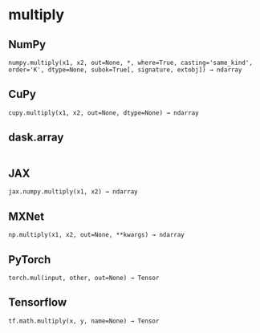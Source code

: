 # multiply

## NumPy

```
numpy.multiply(x1, x2, out=None, *, where=True, casting='same_kind', order='K', dtype=None, subok=True[, signature, extobj]) → ndarray
```

## CuPy

```
cupy.multiply(x1, x2, out=None, dtype=None) → ndarray
```

## dask.array

```

```

## JAX

```
jax.numpy.multiply(x1, x2) → ndarray
```

## MXNet

```
np.multiply(x1, x2, out=None, **kwargs) → ndarray
```

## PyTorch

```
torch.mul(input, other, out=None) → Tensor
```

## Tensorflow

```
tf.math.multiply(x, y, name=None) → Tensor
```

